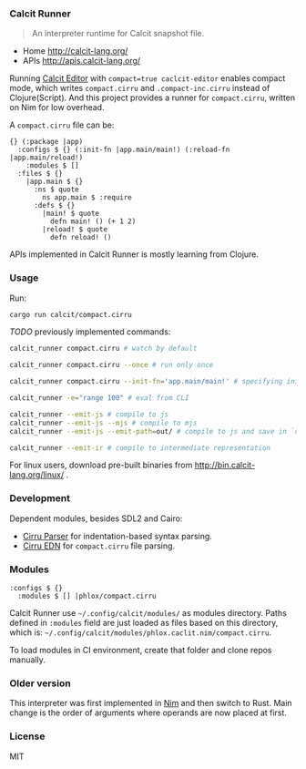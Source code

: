 ### Calcit Runner

> An interpreter runtime for Calcit snapshot file.

- Home http://calcit-lang.org/
- APIs http://apis.calcit-lang.org/

Running [Calcit Editor](https://github.com/Cirru/calcit-editor#compact-output) with `compact=true caclcit-editor` enables compact mode,
which writes `compact.cirru` and `.compact-inc.cirru` instead of Clojure(Script).
And this project provides a runner for `compact.cirru`, written on Nim for low overhead.

A `compact.cirru` file can be:

```cirru
{} (:package |app)
  :configs $ {} (:init-fn |app.main/main!) (:reload-fn |app.main/reload!)
    :modules $ []
  :files $ {}
    |app.main $ {}
      :ns $ quote
        ns app.main $ :require
      :defs $ {}
        |main! $ quote
          defn main! () (+ 1 2)
        |reload! $ quote
          defn reload! ()
```

APIs implemented in Calcit Runner is mostly learning from Clojure.

### Usage

Run:

```bash
cargo run calcit/compact.cirru
```

_TODO_ previously implemented commands:

```bash
calcit_runner compact.cirru # watch by default

calcit_runner compact.cirru --once # run only once

calcit_runner compact.cirru --init-fn='app.main/main!' # specifying init-fn

calcit_runner -e="range 100" # eval from CLI

calcit_runner --emit-js # compile to js
calcit_runner --emit-js --mjs # compile to mjs
calcit_runner --emit-js --emit-path=out/ # compile to js and save in `out/`

calcit_runner --emit-ir # compile to intermediate representation
```

For linux users, download pre-built binaries from http://bin.calcit-lang.org/linux/ .

### Development

Dependent modules, besides SDL2 and Cairo:

- [Cirru Parser](https://github.com/Cirru/parser.rs) for indentation-based syntax parsing.
- [Cirru EDN](https://github.com/Cirru/cirru-edn.rs) for `compact.cirru` file parsing.

### Modules

```cirru
:configs $ {}
  :modules $ [] |phlox/compact.cirru
```

Calcit Runner use `~/.config/calcit/modules/` as modules directory.
Paths defined in `:modules` field are just loaded as files based on this directory,
which is: `~/.config/calcit/modules/phlox.caclit.nim/compact.cirru`.

To load modules in CI environment, create that folder and clone repos manually.

### Older version

This interpreter was first implemented in [Nim](https://github.com/calcit-lang/calcit-runner) and then switch to Rust. Main change is the order of arguments where operands are now placed at first.

### License

MIT
